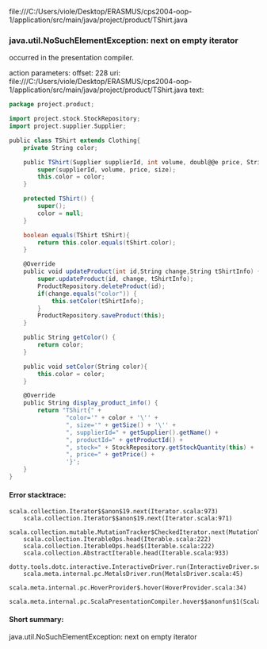 file:///C:/Users/viole/Desktop/ERASMUS/cps2004-oop-1/application/src/main/java/project/product/TShirt.java
### java.util.NoSuchElementException: next on empty iterator

occurred in the presentation compiler.

action parameters:
offset: 228
uri: file:///C:/Users/viole/Desktop/ERASMUS/cps2004-oop-1/application/src/main/java/project/product/TShirt.java
text:
```scala
package project.product;

import project.stock.StockRepository;
import project.supplier.Supplier;

public class TShirt extends Clothing{
    private String color;

    public TShirt(Supplier supplierId, int volume, doubl@@e price, String size, String color) {
        super(supplierId, volume, price, size);
        this.color = color;
    }

    protected TShirt() {
        super();
        color = null;
    }

    boolean equals(TShirt tShirt){
        return this.color.equals(tShirt.color);
    }

    @Override
    public void updateProduct(int id,String change,String tShirtInfo) {
        super.updateProduct(id, change, tShirtInfo);
        ProductRepository.deleteProduct(id);
        if(change.equals("color")) {
            this.setColor(tShirtInfo);
        }
        ProductRepository.saveProduct(this);
    }

    public String getColor() {
        return color;
    }

    public void setColor(String color){
        this.color = color;
    }

    @Override
    public String display_product_info() {
        return "TShirt{" +
                "color='" + color + '\'' +
                ", size='" + getSize() + '\'' +
                ", supplierId=" + getSupplier().getName() +
                ", productId=" + getProductId() +
                ", stock=" + StockRepository.getStockQuantity(this) +
                ", price=" + getPrice() + 
                '}';
    }
}

```



#### Error stacktrace:

```
scala.collection.Iterator$$anon$19.next(Iterator.scala:973)
	scala.collection.Iterator$$anon$19.next(Iterator.scala:971)
	scala.collection.mutable.MutationTracker$CheckedIterator.next(MutationTracker.scala:76)
	scala.collection.IterableOps.head(Iterable.scala:222)
	scala.collection.IterableOps.head$(Iterable.scala:222)
	scala.collection.AbstractIterable.head(Iterable.scala:933)
	dotty.tools.dotc.interactive.InteractiveDriver.run(InteractiveDriver.scala:168)
	scala.meta.internal.pc.MetalsDriver.run(MetalsDriver.scala:45)
	scala.meta.internal.pc.HoverProvider$.hover(HoverProvider.scala:34)
	scala.meta.internal.pc.ScalaPresentationCompiler.hover$$anonfun$1(ScalaPresentationCompiler.scala:342)
```
#### Short summary: 

java.util.NoSuchElementException: next on empty iterator